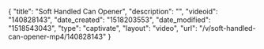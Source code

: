 {
    "title": "Soft Handled Can Opener",
    "description": "",
    "videoid": "140828143",
    "date_created": "1518203553",
    "date_modified": "1518543043",
    "type": "captivate",
    "layout": "video",
    "url": "\/v\/soft-handled-can-opener-mp4\/140828143"
}